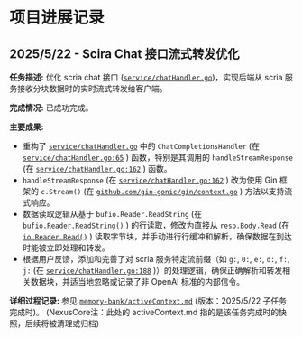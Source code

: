 # 项目进展记录

## 2025/5/22 - Scira Chat 接口流式转发优化

**任务描述:** 优化 scria chat 接口 ([`service/chatHandler.go`](service/chatHandler.go:0))，实现后端从 scria 服务接收分块数据时的实时流式转发给客户端。

**完成情况:** 已成功完成。

**主要成果:**
*   重构了 [`service/chatHandler.go`](service/chatHandler.go:0) 中的 `ChatCompletionsHandler` (在 [`service/chatHandler.go:65`](service/chatHandler.go:65) ) 函数，特别是其调用的 `handleStreamResponse` (在 [`service/chatHandler.go:162`](service/chatHandler.go:162) ) 函数。
*   `handleStreamResponse` (在 [`service/chatHandler.go:162`](service/chatHandler.go:162) ) 改为使用 Gin 框架的 `c.Stream()` (在 [`github.com/gin-gonic/gin/context.go`](github.com/gin-gonic/gin/context.go) ) 方法以支持流式响应。
*   数据读取逻辑从基于 `bufio.Reader.ReadString` (在 [`bufio.Reader.ReadString()`](bufio:510) ) 的行读取，修改为直接从 `resp.Body.Read` (在 [`io.Reader.Read()`](io:0) ) 读取字节块，并手动进行行缓冲和解析，确保数据在到达时能被立即处理和转发。
*   根据用户反馈，添加和完善了对 scria 服务特定流前缀（如 `g:`, `0:`, `e:`, `d:`, `f:`, `j:` (在 [`service/chatHandler.go:188`](service/chatHandler.go:188) )）的处理逻辑，确保正确解析和转发相关数据块，并适当地忽略或记录了非 OpenAI 标准的内部信令。

**详细过程记录:** 参见 [`memory-bank/activeContext.md`](memory-bank/activeContext.md) (版本：2025/5/22 子任务完成时)。
 (NexusCore注：此处的 activeContext.md 指的是该任务完成时的快照，后续将被清理或归档)